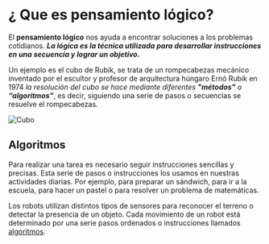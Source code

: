 # ¿ Que es pensamiento lógico?

El **pensamiento lógico** nos ayuda a encontrar soluciones a los problemas cotidianos. ***La lógica es la técnica utilizada para desarrollar instrucciones en una secuencia y lograr un objetivo.***

Un ejemplo es el cubo de Rubik, se trata de un rompecabezas mecánico inventado por el escultor y profesor de arquitectura húngaro Ernó Rubik en 1974 *la resolución del cubo se hace mediante diferentes ***"métodos"*** o ***“algoritmos”****, es decir, siguiendo una serie de pasos o secuencias se resuelve el rompecabezas.

![Cubo](http://robolution.mx/clases/pensamiento/pensamiento_1.png)

## Algoritmos 

Para realizar una tarea es necesario seguir instrucciones sencillas y precisas. Esta serie de pasos o instrucciones los usamos en nuestras actividades diarias. Por ejemplo, para preparar un sándwich, para ir a la escuela, para hacer un pastel o para resolver un problema de matemáticas.

Los robots utilizan distintos tipos de sensores para reconocer el terreno o detectar la presencia de un objeto. Cada movimiento de un robot está determinado por una serie pasos ordenados o instrucciones llamados  [algoritmos](https://www.youtube.com/watch?v=U3CGMyjzlvM).
<!--stackedit_data:
eyJoaXN0b3J5IjpbLTU5Mzg5NzkzNSwxNTc3MTYwMzUxXX0=
-->